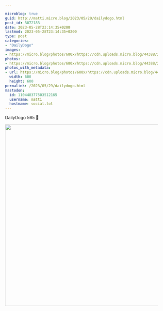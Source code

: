 ```yaml
---

microblog: true
guid: http://matti.micro.blog/2023/05/29/dailydogo.html
post_id: 3072183
date: 2023-05-28T23:14:35+0200
lastmod: 2023-05-28T23:14:35+0200
type: post
categories:
- "DailyDogo"
images:
- https://micro.blog/photos/600x/https://cdn.uploads.micro.blog/44388/2023/4c0c2397a0.jpg
photos:
- https://micro.blog/photos/600x/https://cdn.uploads.micro.blog/44388/2023/4c0c2397a0.jpg
photos_with_metadata:
- url: https://micro.blog/photos/600x/https://cdn.uploads.micro.blog/44388/2023/4c0c2397a0.jpg
  width: 600
  height: 600
permalink: /2023/05/29/dailydogo.html
mastodon:
  id: 110448377503512165
  username: matti
  hostname: social.lol
---
```

DailyDogo 565 🐶

<img src="/media/uploads/2023/4c0c2397a0.jpg" width="600" height="600" alt="" />
